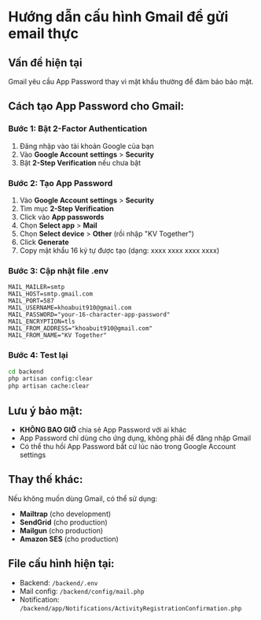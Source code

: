 # Hướng dẫn cấu hình Gmail để gửi email thực

## Vấn đề hiện tại
Gmail yêu cầu App Password thay vì mật khẩu thường để đảm bảo bảo mật.

## Cách tạo App Password cho Gmail:

### Bước 1: Bật 2-Factor Authentication
1. Đăng nhập vào tài khoản Google của bạn
2. Vào **Google Account settings** > **Security**
3. Bật **2-Step Verification** nếu chưa bật

### Bước 2: Tạo App Password
1. Vào **Google Account settings** > **Security**
2. Tìm mục **2-Step Verification**
3. Click vào **App passwords**
4. Chọn **Select app** > **Mail**
5. Chọn **Select device** > **Other** (rồi nhập "KV Together")
6. Click **Generate**
7. Copy mật khẩu 16 ký tự được tạo (dạng: xxxx xxxx xxxx xxxx)

### Bước 3: Cập nhật file .env
```env
MAIL_MAILER=smtp
MAIL_HOST=smtp.gmail.com
MAIL_PORT=587
MAIL_USERNAME=khoabuit910@gmail.com
MAIL_PASSWORD="your-16-character-app-password"
MAIL_ENCRYPTION=tls
MAIL_FROM_ADDRESS="khoabuit910@gmail.com"
MAIL_FROM_NAME="KV Together"
```

### Bước 4: Test lại
```bash
cd backend
php artisan config:clear
php artisan cache:clear
```

## Lưu ý bảo mật:
- **KHÔNG BAO GIỜ** chia sẻ App Password với ai khác
- App Password chỉ dùng cho ứng dụng, không phải để đăng nhập Gmail
- Có thể thu hồi App Password bất cứ lúc nào trong Google Account settings

## Thay thế khác:
Nếu không muốn dùng Gmail, có thể sử dụng:
- **Mailtrap** (cho development)
- **SendGrid** (cho production)
- **Mailgun** (cho production)
- **Amazon SES** (cho production)

## File cấu hình hiện tại:
- Backend: `/backend/.env`
- Mail config: `/backend/config/mail.php`
- Notification: `/backend/app/Notifications/ActivityRegistrationConfirmation.php`
